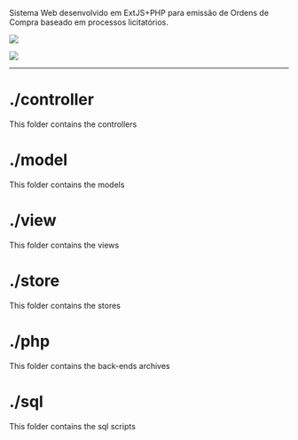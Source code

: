 Sistema Web desenvolvido em ExtJS+PHP para emissão de Ordens de Compra baseado em processos licitatórios.


![](http://imagizer.imageshack.us/v2/640x480q90/901/PjgNkk.jpg)

![](http://imagizer.imageshack.us/v2/640x480q90/673/KNg112.jpg)


----

# ./controller

This folder contains the controllers

# ./model

This folder contains the models

# ./view

This folder contains the views

# ./store

This folder contains the stores

# ./php

This folder contains the back-ends archives

# ./sql

This folder contains the sql scripts
